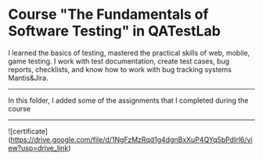 # Course "The Fundamentals of Software Testing" in QATestLab

I learned the basics of testing, mastered the practical skills of web, mobile, game testing. I work with test documentation, create test cases, bug reports, checklists, and know how to work with bug tracking systems Mantis&Jira.

***
In this folder, I added some of the assignments that I completed during the course
***
![certificate] (https://drive.google.com/file/d/1NgFzMzRqd1g4dgnBxXuP4QYq5bPdIrl6/view?usp=drive_link)